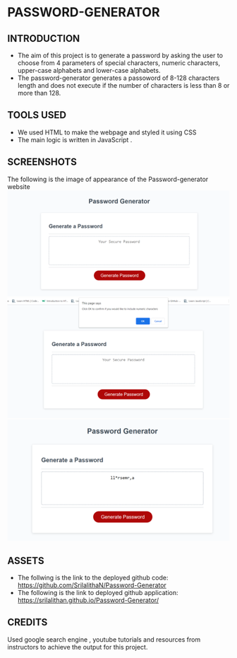 # PASSWORD-GENERATOR

## INTRODUCTION

- The aim of this project is to generate a password by asking the user to choose from 4 parameters of special characters, numeric characters, upper-case alphabets and lower-case alphabets.
- The password-generator generates a passoword of 8-128 characters length and does not execute if the number of characters is less than 8 or more than 128.

## TOOLS USED

- We used HTML to make the webpage and styled it using CSS
- The main logic is written in JavaScript .

## SCREENSHOTS

The following is the image of appearance of the Password-generator website ![Password-Generator](./screenshots/screenshot_1.png)
![](./screenshots/screenshot_2.png)
![](./screenshots/screenshot_3.png)

## ASSETS

- The follwing is the link to the deployed github code: https://github.com/SrilalithaN/Password-Generator
- The following is the link to deployed github application: https://srilalithan.github.io/Password-Generator/

## CREDITS

Used google search engine , youtube tutorials and resources from instructors to achieve the output for this project.
